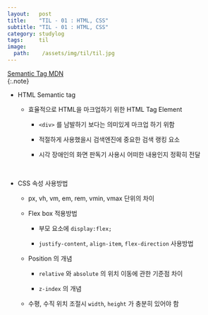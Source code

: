 ```yaml
---
layout:   post
title:    "TIL - 01 : HTML, CSS"
subtitle: "TIL - 01 : HTML, CSS"
category: studylog
tags:     til
image:
  path:    /assets/img/til/til.jpg
---
```

[Semantic Tag MDN]:(https://developer.mozilla.org/ko/docs/Glossary/Semantics)  

[Semantic Tag MDN]  
{:.note}
* HTML Semantic tag  

  * 효율적으로 HTML을 마크업하기 위한 HTML Tag Element  

    * `<div>` 를 남발하기 보다는 의미있게 마크업 하기 위함  

    * 적절하게 사용했을시 검색엔진에 중요한 검색 랭킹 요소  

    * 시각 장애인의 화면 판독기 사용시 어떠한 내용인지 정확히 전달  

<br>  

* CSS 속성 사용방법  

  * px, vh, vm, em, rem, vmin, vmax 단위의 차이  

  * Flex box 적용방법  

    * 부모 요소에 `display:flex;`  

    * `justify-content`, `align-item`, `flex-direction` 사용방법  

  * Position 의 개념  

    * `relative` 와 `absolute` 의 위치 이동에 관한 기준점 차이  

    * `z-index` 의 개념

  * 수평, 수직 위치 조절시 `width`, `height` 가 충분히 있어야 함